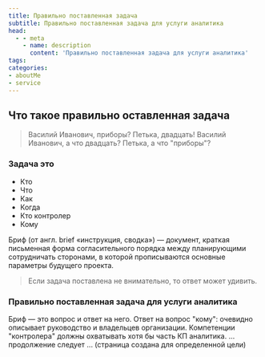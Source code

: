 ```yaml
---
title: Правильно поставленная задача
subtitle: Правильно поставленная задача для услуги аналитика
head:
  - - meta
    - name: description
      content: 'Правильно поставленная задача для услуги аналитика'
tags:
categories:
- aboutMe
- service
---
```


## Что такое правильно оставленная задача

> Василий Иванович, приборы?
> Петька, двадцать!
> Василий Иванович, а что двадцать?
> Петька, а что "приборы"? 

### Задача это

- Кто
- Что
- Как
- Когда
- Кто контролер
- Кому

Бриф (от англ. brief «инструкция, сводка») — документ, краткая письменная форма согласительного порядка между планирующими сотрудничать сторонами, в которой прописываются основные параметры будущего проекта.

> Если задача поставлена не внимательно,
> то ответ может удивить.

### Правильно поставленная задача для услуги аналитика

Бриф — это вопрос и ответ на него. Ответ на вопрос "кому": очевидно описывает руководство и владельцев организации.
Компетенции "контролера" должны охватывать хотя бы часть КП аналитика.
... продолжение следует ...
(страница создана для определенной цели)

